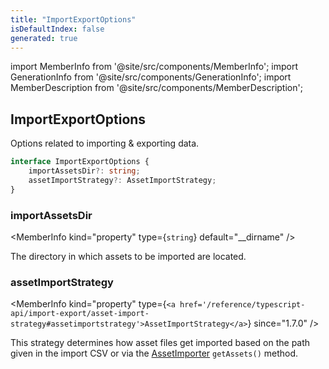 ```yaml
---
title: "ImportExportOptions"
isDefaultIndex: false
generated: true
---
```

<!-- This file was generated from the Vendure source. Do not modify. Instead, re-run the "docs:build" script -->
import MemberInfo from '@site/src/components/MemberInfo';
import GenerationInfo from '@site/src/components/GenerationInfo';
import MemberDescription from '@site/src/components/MemberDescription';


## ImportExportOptions

<GenerationInfo sourceFile="packages/core/src/config/vendure-config.ts" sourceLine="880" packageName="@vendure/core" />

Options related to importing & exporting data.

```ts title="Signature"
interface ImportExportOptions {
    importAssetsDir?: string;
    assetImportStrategy?: AssetImportStrategy;
}
```

<div className="members-wrapper">

### importAssetsDir

<MemberInfo kind="property" type={`string`} default="__dirname"   />

The directory in which assets to be imported are located.
### assetImportStrategy

<MemberInfo kind="property" type={`<a href='/reference/typescript-api/import-export/asset-import-strategy#assetimportstrategy'>AssetImportStrategy</a>`}  since="1.7.0"  />

This strategy determines how asset files get imported based on the path given in the
import CSV or via the <a href='/reference/typescript-api/import-export/asset-importer#assetimporter'>AssetImporter</a> `getAssets()` method.


</div>
